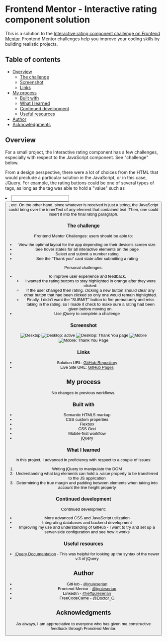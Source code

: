 # Frontend Mentor - Interactive rating component solution

This is a solution to the [Interactive rating component challenge on Frontend Mentor](https://www.frontendmentor.io/challenges/interactive-rating-component-koxpeBUmI). Frontend Mentor challenges help you improve your coding skills by building realistic projects. 

## Table of contents

- [Overview](#overview)
  - [The challenge](#the-challenge)
  - [Screenshot](#screenshot)
  - [Links](#links)
- [My process](#my-process)
  - [Built with](#built-with)
  - [What I learned](#what-i-learned)
  - [Continued development](#continued-development)
  - [Useful resources](#useful-resources)
- [Author](#author)
- [Acknowledgments](#acknowledgments)

## Overview

For a small project, the Interactive rating component has a few challenges, especially with respect to the JavaScript component. See "challenge" below.

From a design perspective, there were a lot of choices from the HTML that would preclude a particular solution in the JavaScript, or in this case, JQuery. For example, the rating buttons could be one of several types of tags, as long as the tag was able to hold a "value" such as <li> <input> <button>, etc. On the other hand, since whatever is received is just a string, the JavaScript could bring over the innerText of any element that contained text. Then, one could insert it into the final rating paragraph.

### The challenge

Frontend Mentor Challenges: users should be able to:

- View the optimal layout for the app depending on their device's screen size
- See hover states for all interactive elements on the page
- Select and submit a number rating
- See the "Thank you" card state after submitting a rating

Personal challenges:
- To improve user experience and feedback, 
  - I wanted the rating buttons to stay highlighted in orange after they were clicked. 
  - If the user changed their rating, clicking a new button should clear any other button that had been clicked so only one would remain highlighted.
  - Finally, I didn't want the "SUBMIT" button to fire prematurely and miss taking in the rating, so I made it check to make sure a rating had been given before moving on.
- Use jQuery to complete a challenge

### Screenshot

![Desktop](./screenshots/screenshot.png)
![Desktop: active](./screenshots/screenshot-active.png)
![Desktop: Thank You page](./screenshots/screenshot-thank-you.png)
![Mobile](./screenshots/screenshow-mobile.png)
![Mobile: Thank You Page](./screenshots/screenshot-mobile-thank-you.png)

### Links

- Solution URL: [GitHub Repository](https://github.com/jguleserian/FMC-InteractiveRatingComponent.git)
- Live Site URL: [GitHub Pages](https://jguleserian/github.com/FMC-InteractiveRatingComponent/)

## My process

No changes to previous workflows.

### Built with

- Semantic HTML5 markup
- CSS custom properties
- Flexbox
- CSS Grid
- Mobile-first workflow
- jQuery

### What I learned

In this project, I advanced in proficiency with respect to a couple of issues:
1. Writing jQuery to manipulate the DOM
2. Understanding what tag elements can hold a .value property to be transferred to the JS application
3. Determining the true margin and padding between elements when taking into account the line height property

### Continued development

Continued development:
- More advanced CSS and JavaScript utilization
- Integrating databases and backend development
- Improving my use and understanding of GitHub - I want to try and set up a server-side configuration and see how it works

### Useful resources

- [jQuery Documentation](https://api.jquery.com/) - This was helpful for looking up the syntax of the newer v.3 of jQuery

## Author

- GitHub - [@jguleserian](https://github.com/jguleserian)
- Frontend Mentor - [@jguleserian](https://www.frontendmentor.io/profile/jguleserian)
- LinkedIn - [@jeffguleserian](https://www.twitter.com/yourusername)
- FreeCodeCame - [@Doctor_G](https://www.freecodecamp.org/Doctor_G)

## Acknowledgments

As always, I am apprreciative to everyone who has given me constructive feedback through Frondend Mentor.
